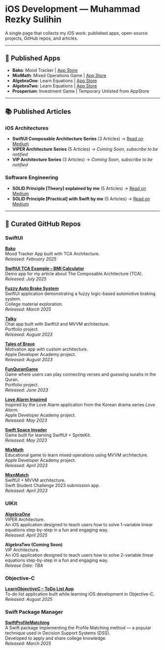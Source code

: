 # iOS Development — Muhammad Rezky Sulihin

A single page that collects my iOS work: published apps, open-source projects, GitHub repos, and articles.

---

## 📱 Published Apps
- **Bako**: Mood Tracker | [App Store](https://apps.apple.com/id/app/bako-mood-tracker/id6741732090)
- **MixMath**: Mixed Operations Game | [App Store](https://apps.apple.com/id/app/mixmath-mixed-operations-game/id6737522445)
- **AlgebraOne**: Learn Equations | [App Store](https://apps.apple.com/id/app/algebraone-learn-equations/id6744275589)
- **AlgebraTwo**: Learn Equations | [App Store](https://apps.apple.com/id/app/algebratwo-learn-equations/id6748237220)
- **Prosperium**: Investment Game | Temporary Unlisted from AppStore

---

## 📚 Published Articles

### iOS Architectures
- **SwiftUI Composable Architecture Series** (3 Articles) → [Read on Medium](https://mrezkys.medium.com/list/swiftui-composable-architecture-series-0c4ed291342a)  
- **VIPER Architecture Series** (5 Articles) → *Coming Soon, subscribe to be notified*  
- **VIP Architecture Series** (3 Articles) → *Coming Soon, subscribe to be notified*

### Software Engineering
- **SOLID Principle [Theory] explained by me** (5 Articles) → [Read on Medium](https://medium.com/@mrezkys/list/solid-principle-explained-by-me-c2e5137f1576?source=my_lists---------8-------c2e5137f1576----------------------------)  
- **SOLID Principle [Practical] with Swift by me** (5 Articles) → [Read on Medium](https://medium.com/@mrezkys/list/solid-principle-practical-with-me-b9d37878ad6c?source=my_lists---------7-------b9d37878ad6c----------------------------)

---

## 🧰 Curated GitHub Repos

### SwiftUI

**[Bako](https://github.com/mrezkys/Bako)**  
Mood Tracker App built with TCA Architecture.  
*Released: February 2025*  

**[SwiftUI TCA Example – BMI Calculator](https://github.com/mrezkys/SwiftUI-TCA-Example-BMICalculator)**  
Demo app for my article about The Composable Architecture (TCA).  
*Released: July 2025*  

**[Fuzzy Auto Brake System](https://github.com/mrezkys/FuzzyAutoBrakePlayground)**  
SwiftUI application demonstrating a fuzzy logic-based automotive braking system.  
College material exploration.  
*Released: March 2025*  

**[Talky](https://github.com/mrezkys/Talky)**  
Chat app built with SwiftUI and MVVM architecture.  
Portfolio project.  
*Released: August 2023*  

**[Tales of Brave](https://github.com/mrezkys/tales-of-brave)**  
Motivation app with custom architecture.  
Apple Developer Academy project.  
*Released: August 2023*  

**[FunQuranGame](https://github.com/mrezkys/fun-quran-game)**  
Game where users can play connecting verses and guessing surahs in the Quran.  
Portfolio project.  
*Released: June 2023*  

**[Love Alarm Inspired](https://github.com/mrezkys/love-alarm-inspired)**  
Inspired by the Love Alarm application from the Korean drama series *Love Alarm*.  
Apple Developer Academy project.  
*Released: May 2023*  

**[Swift Space Invader](https://github.com/mrezkys/swift-space-invader)**  
Game built for learning SwiftUI + SpriteKit.  
*Released: May 2023*  

**[MixMath](https://github.com/mrezkys/MixMath)**  
Educational game to learn mixed operations using MVVM architecture.  
Apple Developer Academy project.  
*Released: April 2023*  

**[MixnMatch](https://github.com/mrezkys/mixnmatch)**  
SwiftUI + MVVM architecture.  
Swift Student Challenge 2023 submission app.  
*Released: April 2023*  


### UIKit

**[AlgebraOne](https://github.com/mrezkys/AlgebraOne)**  
VIPER Architecture.  
An iOS application designed to teach users how to solve 1-variable linear equations step-by-step in a fun and engaging way.  
*Released: April 2025*  

**AlgebraTwo (Coming Soon)**  
VIP Architecture.  
An iOS application designed to teach users how to solve 2-variable linear equations step-by-step in a fun and engaging way.  
*Release Date: TBA*  

### Objective-C

**[LearnObjectiveC – ToDo List App](https://github.com/mrezkys/LearnObjectiveC-ToDoListApp)**  
To-do list application built while learning iOS development in Objective-C.  
*Released: August 2025*  

### Swift Package Manager

**[SwiftProfileMatching](https://github.com/mrezkys/SwiftProfileMatching)**  
A Swift package implementing the Profile Matching method — a popular technique used in Decision Support Systems (DSS).  
Developed to apply and share college knowledge.  
*Released: March 2025*  


